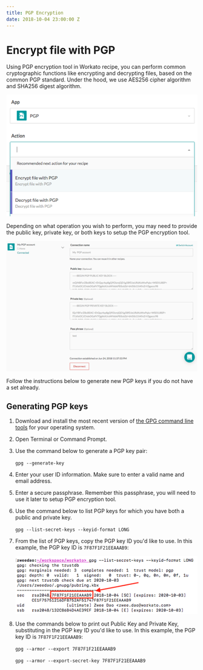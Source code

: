 ```yaml
---
title: PGP Encryption
date: 2018-10-04 23:00:00 Z
---
```


# Encrypt file with PGP
Using PGP encryption tool in Workato recipe, you can perform common cryptographic functions like encrypting and decrypting files, based on the common PGP standard. Under the hood, we use AES256 cipher algorithm and SHA256 digest algorithm.

![PGP Connector](/assets/images/features/files-and-attachments/pgp-connector.png)

Depending on what operation you wish to perform, you may need to provide the public key, private key, or both keys to setup the PGP encryption tool.

![PGP Authentication](/assets/images/features/files-and-attachments/pgp-authentication.png)

Follow the instructions below to generate new PGP keys if you do not have a set already.

## Generating PGP keys
1. Download and install the most recent version of [the GPG command line tools](https://www.gnupg.org/download/) for your operating system.

2. Open Terminal or Command Prompt.

3. Use the command below to generate a PGP key pair:

    `gpg --generate-key`

4. Enter your user ID information. Make sure to enter a valid name and email address.

5. Enter a secure passphrase. Remember this passphrase, you will need to use it later to setup PGP encryption tool.

6. Use the command below to list PGP keys for which you have both a public and private key.

    `gpg --list-secret-keys --keyid-format LONG`

7. From the list of PGP keys, copy the PGP key ID you'd like to use. In this example, the PGP key ID is `7F87F1F21EEAAAB9`:

    ![PGP key ID](/assets/images/features/files-and-attachments/gpg-key-id.png)

8. Use the commands below to print out Public Key and Private Key, substituting in the PGP key ID you'd like to use. In this example, the PGP key ID is `7F87F1F21EEAAAB9`:

    `gpg --armor --export 7F87F1F21EEAAAB9`

    `gpg --armor --export-secret-key 7F87F1F21EEAAAB9`
